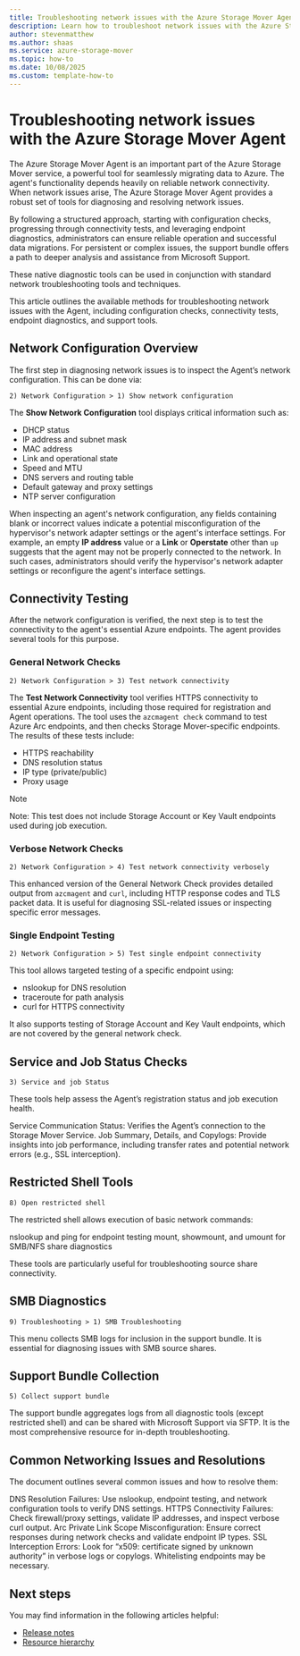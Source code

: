 ```yaml
---
title: Troubleshooting network issues with the Azure Storage Mover Agent
description: Learn how to troubleshoot network issues with the Azure Storage Mover Agent.
author: stevenmatthew
ms.author: shaas
ms.service: azure-storage-mover
ms.topic: how-to
ms.date: 10/08/2025
ms.custom: template-how-to
---
```


# Troubleshooting network issues with the Azure Storage Mover Agent

The Azure Storage Mover Agent is an important part of the Azure Storage Mover service, a powerful tool for seamlessly migrating data to Azure. The agent's functionality depends heavily on reliable network connectivity. When network issues arise, The Azure Storage Mover Agent provides a robust set of tools for diagnosing and resolving network issues. 

By following a structured approach, starting with configuration checks, progressing through connectivity tests, and leveraging endpoint diagnostics, administrators can ensure reliable operation and successful data migrations. For persistent or complex issues, the support bundle offers a path to deeper analysis and assistance from Microsoft Support. 

These native diagnostic tools can be used in conjunction with standard network troubleshooting tools and techniques.

This article outlines the available methods for troubleshooting network issues with the Agent, including configuration checks, connectivity tests, endpoint diagnostics, and support tools.

## Network Configuration Overview

The first step in diagnosing network issues is to inspect the Agent’s network configuration. This can be done via:

`2) Network Configuration > 1) Show network configuration`

The **Show Network Configuration** tool displays critical information such as:

- DHCP status
- IP address and subnet mask
- MAC address
- Link and operational state
- Speed and MTU
- DNS servers and routing table
- Default gateway and proxy settings
- NTP server configuration

When inspecting an agent's network configuration, any fields containing blank or incorrect values indicate a potential misconfiguration of the hypervisor's network adapter settings or the agent's interface settings. For example, an empty **IP address** value or a **Link** or **Operstate** other than `up` suggests that the agent may not be properly connected to the network. In such cases, administrators should verify the hypervisor's network adapter settings or reconfigure the agent's interface settings.

## Connectivity Testing

After the network configuration is verified, the next step is to test the connectivity to the agent's essential Azure endpoints. The agent provides several tools for this purpose.

### General Network Checks

`2) Network Configuration > 3) Test network connectivity`

The **Test Network Connectivity** tool verifies HTTPS connectivity to essential Azure endpoints, including those required for registration and Agent operations. The tool uses the `azcmagent check` command to test Azure Arc endpoints, and then checks Storage Mover-specific endpoints. The results of these tests include:

- HTTPS reachability
- DNS resolution status
- IP type (private/public)
- Proxy usage

> [!NOTE]
> Note: This test does not include Storage Account or Key Vault endpoints used during job execution.

### Verbose Network Checks

`2) Network Configuration > 4) Test network connectivity verbosely`

This enhanced version of the General Network Check provides detailed output from `azcmagent` and `curl`, including HTTP response codes and TLS packet data. It is useful for diagnosing SSL-related issues or inspecting specific error messages.

### Single Endpoint Testing

`2) Network Configuration > 5) Test single endpoint connectivity`

This tool allows targeted testing of a specific endpoint using:

- nslookup for DNS resolution
- traceroute for path analysis
- curl for HTTPS connectivity

It also supports testing of Storage Account and Key Vault endpoints, which are not covered by the general network check.

## Service and Job Status Checks

`3) Service and job Status`

These tools help assess the Agent’s registration status and job execution health.

Service Communication Status: Verifies the Agent’s connection to the Storage Mover Service.
Job Summary, Details, and Copylogs: Provide insights into job performance, including transfer rates and potential network errors (e.g., SSL interception).


## Restricted Shell Tools

`8) Open restricted shell`

The restricted shell allows execution of basic network commands:

nslookup and ping for endpoint testing
mount, showmount, and umount for SMB/NFS share diagnostics

These tools are particularly useful for troubleshooting source share connectivity.

## SMB Diagnostics

`9) Troubleshooting > 1) SMB Troubleshooting`

This menu collects SMB logs for inclusion in the support bundle. It is essential for diagnosing issues with SMB source shares.

## Support Bundle Collection

`5) Collect support bundle`

The support bundle aggregates logs from all diagnostic tools (except restricted shell) and can be shared with Microsoft Support via SFTP. It is the most comprehensive resource for in-depth troubleshooting.

## Common Networking Issues and Resolutions

The document outlines several common issues and how to resolve them:

DNS Resolution Failures: Use nslookup, endpoint testing, and network configuration tools to verify DNS settings.
HTTPS Connectivity Failures: Check firewall/proxy settings, validate IP addresses, and inspect verbose curl output.
Arc Private Link Scope Misconfiguration: Ensure correct responses during network checks and validate endpoint IP types.
SSL Interception Errors: Look for “x509: certificate signed by unknown authority” in verbose logs or copylogs. Whitelisting endpoints may be necessary.

## Next steps

You may find information in the following articles helpful:

- [Release notes](release-notes.md)
- [Resource hierarchy](resource-hierarchy.md)
